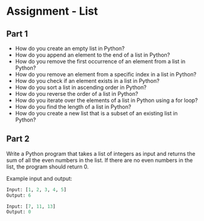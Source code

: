 # Assignment - List 


## Part 1

- How do you create an empty list in Python?
- How do you append an element to the end of a list in Python?
- How do you remove the first occurrence of an element from a list in Python?
- How do you remove an element from a specific index in a list in Python?
- How do you check if an element exists in a list in Python?
- How do you sort a list in ascending order in Python?
- How do you reverse the order of a list in Python?
- How do you iterate over the elements of a list in Python using a for loop?
- How do you find the length of a list in Python?
- How do you create a new list that is a subset of an existing list in Python?


## Part 2 

Write a Python program that takes a list of integers as input and returns the sum of all the even numbers in the list. If there are no even numbers in the list, the program should return 0.

Example input and output:

```python
Input: [1, 2, 3, 4, 5]
Output: 6

Input: [7, 11, 13]
Output: 0
```
